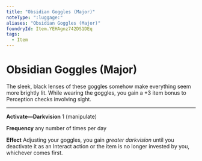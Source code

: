 ```yaml
---
title: "Obsidian Goggles (Major)"
noteType: ":luggage:"
aliases: "Obsidian Goggles (Major)"
foundryId: Item.YEHAgnz742DS1DEq
tags:
  - Item
---
```


# Obsidian Goggles (Major)

The sleek, black lenses of these goggles somehow make everything seem more brightly lit. While wearing the goggles, you gain a +3 item bonus to Perception checks involving sight.

* * *

**Activate—Darkvision** 1 (manipulate)

**Frequency** any number of times per day

**Effect** Adjusting your goggles, you gain _greater darkvision_ until you deactivate it as an Interact action or the item is no longer invested by you, whichever comes first.


